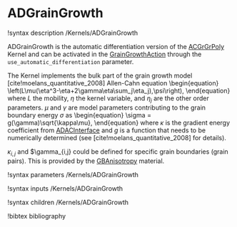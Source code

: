 # ADGrainGrowth

!syntax description /Kernels/ADGrainGrowth

ADGrainGrowth is the automatic differentiation version of the
[ACGrGrPoly](/ACGrGrPoly.md) Kernel and can be activated in the
[GrainGrowthAction](/GrainGrowthAction.md) through the
`use_automatic_differentiation` parameter.

The Kernel implements the bulk part of the grain growth model
[cite!moelans_quantitative_2008] Allen-Cahn equation
\begin{equation}
\left(L\mu(\eta^3-\eta+2\gamma\eta\sum_j\eta_j),\psi\right),
\end{equation}
where $L$ the mobility, $\eta$ the kernel variable, and $\eta_j$ are the other
order parameters. $\mu$ and $\gamma$ are model parameters contributing to the
grain boundary energy $\sigma$ as
\begin{equation}
\sigma = g(\gamma)\sqrt{\kappa\mu},
\end{equation}
where $\kappa$ is the gradient energy coefficient from
[ADACInterface](/ADACInterface.md) and $g$ is a function that needs to be
numerically determined (see [cite!moelans_quantitative_2008] for details).

$\kappa_{i,j}$ and $\gamma_{i,j} could be defined for specific grain boundaries
(grain pairs). This is provided by the [GBAnisotropy](/GBAnisotropy.md)
material.

!syntax parameters /Kernels/ADGrainGrowth

!syntax inputs /Kernels/ADGrainGrowth

!syntax children /Kernels/ADGrainGrowth

!bibtex bibliography

